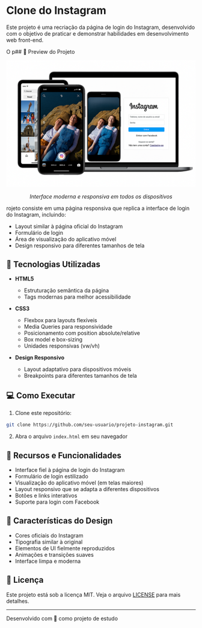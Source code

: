 # Clone do Instagram

Este projeto é uma recriação da página de login do Instagram, desenvolvido com o objetivo de praticar e demonstrar habilidades em desenvolvimento web front-end.

O p## 🎨 Preview do Projeto

<div align="center">

![Mockup dos Dispositivos](./projeto%20instagram/img/mockup.png)

_Interface moderna e responsiva em todos os dispositivos_

</div>rojeto consiste em uma página responsiva que replica a interface de login do Instagram, incluindo:

- Layout similar à página oficial do Instagram
- Formulário de login
- Área de visualização do aplicativo móvel
- Design responsivo para diferentes tamanhos de tela

## 🚀 Tecnologias Utilizadas

- **HTML5**

  - Estruturação semântica da página
  - Tags modernas para melhor acessibilidade

- **CSS3**

  - Flexbox para layouts flexíveis
  - Media Queries para responsividade
  - Posicionamento com position absolute/relative
  - Box model e box-sizing
  - Unidades responsivas (vw/vh)

- **Design Responsivo**
  - Layout adaptativo para dispositivos móveis
  - Breakpoints para diferentes tamanhos de tela

## 💻 Como Executar

1. Clone este repositório:

```bash
git clone https://github.com/seu-usuario/projeto-instagram.git
```

2. Abra o arquivo `index.html` em seu navegador

## 📱 Recursos e Funcionalidades

- Interface fiel à página de login do Instagram
- Formulário de login estilizado
- Visualização do aplicativo móvel (em telas maiores)
- Layout responsivo que se adapta a diferentes dispositivos
- Botões e links interativos
- Suporte para login com Facebook

## 🎨 Características do Design

- Cores oficiais do Instagram
- Tipografia similar à original
- Elementos de UI fielmente reproduzidos
- Animações e transições suaves
- Interface limpa e moderna

## 📄 Licença

Este projeto está sob a licença MIT. Veja o arquivo [LICENSE](LICENSE) para mais detalhes.

---

Desenvolvido com 💙 como projeto de estudo
